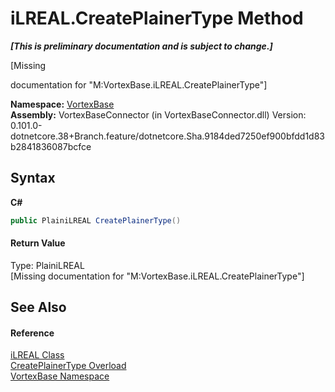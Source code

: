 # iLREAL.CreatePlainerType Method 
 _**\[This is preliminary documentation and is subject to change.\]**_

\[Missing <summary> documentation for "M:VortexBase.iLREAL.CreatePlainerType"\]

**Namespace:**&nbsp;<a href="N_VortexBase.md">VortexBase</a><br />**Assembly:**&nbsp;VortexBaseConnector (in VortexBaseConnector.dll) Version: 0.101.0-dotnetcore.38+Branch.feature/dotnetcore.Sha.9184ded7250ef900bfdd1d83b2841836087bcfce

## Syntax

**C#**<br />
``` C#
public PlainiLREAL CreatePlainerType()
```


#### Return Value
Type: PlainiLREAL<br />\[Missing <returns> documentation for "M:VortexBase.iLREAL.CreatePlainerType"\]

## See Also


#### Reference
<a href="T_VortexBase_iLREAL.md">iLREAL Class</a><br /><a href="Overload_VortexBase_iLREAL_CreatePlainerType.md">CreatePlainerType Overload</a><br /><a href="N_VortexBase.md">VortexBase Namespace</a><br />